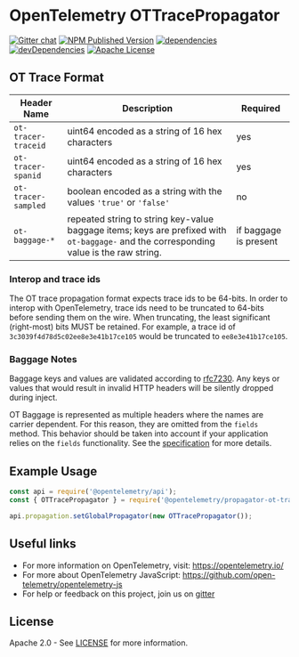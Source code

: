 # OpenTelemetry OTTracePropagator

[![Gitter chat][gitter-image]][gitter-url]
[![NPM Published Version][npm-img]][npm-url]
[![dependencies][dependencies-image]][dependencies-url]
[![devDependencies][devdependencies-image]][devdependencies-url]
[![Apache License][license-image]][license-image]

## OT Trace Format

| Header Name         | Description                                                                                                                            | Required              |
| ------------------- | -------------------------------------------------------------------------------------------------------------------------------------- | --------------------- |
| `ot-tracer-traceid` | uint64 encoded as a string of 16 hex characters                                                                                        | yes                   |
| `ot-tracer-spanid`  | uint64 encoded as a string of 16 hex characters                                                                                        | yes                   |
| `ot-tracer-sampled` | boolean encoded as a string with the values `'true'` or `'false'`                                                                      | no                    |
| `ot-baggage-*`      | repeated string to string key-value baggage items; keys are prefixed with `ot-baggage-` and the corresponding value is the raw string. | if baggage is present |

### Interop and trace ids

The OT trace propagation format expects trace ids to be 64-bits. In order to
interop with OpenTelemetry, trace ids need to be truncated to 64-bits before
sending them on the wire. When truncating, the least significant (right-most)
bits MUST be retained. For example, a trace id of
`3c3039f4d78d5c02ee8e3e41b17ce105` would be truncated to `ee8e3e41b17ce105`.

### Baggage Notes

Baggage keys and values are validated according to [rfc7230][rfc7230-url]. Any
keys or values that would result in invalid HTTP headers will be silently
dropped during inject.

OT Baggage is represented as multiple headers where the
names are carrier dependent. For this reason, they are omitted from the `fields`
method. This behavior should be taken into account if your application relies
on the `fields` functionality. See the [specification][fields-spec-url] for
more details.

## Example Usage

```javascript
const api = require('@opentelemetry/api');
const { OTTracePropagator } = require('@opentelemetry/propagator-ot-trace');

api.propagation.setGlobalPropagator(new OTTracePropagator());
```

## Useful links

- For more information on OpenTelemetry, visit: <https://opentelemetry.io/>
- For more about OpenTelemetry JavaScript: <https://github.com/open-telemetry/opentelemetry-js>
- For help or feedback on this project, join us on [gitter][gitter-url]

## License

Apache 2.0 - See [LICENSE][license-url] for more information.

[gitter-image]: https://badges.gitter.im/open-telemetry/opentelemetry-js-contrib.svg
[gitter-url]: https://gitter.im/open-telemetry/opentelemetry-node?utm_source=badge&utm_medium=badge&utm_campaign=pr-badge&utm_content=badge
[license-url]: https://github.com/open-telemetry/opentelemetry-js-contrib/blob/master/LICENSE
[license-image]: https://img.shields.io/badge/license-Apache_2.0-green.svg?style=flat
[dependencies-image]: https://david-dm.org/open-telemetry/opentelemetry-js-contrib/status.svg?path=packages/opentelemetry-propagator-ot-trace
[dependencies-url]: https://david-dm.org/open-telemetry/opentelemetry-js-contrib?path=packages%2Fopentelemetry-propagator-ot-trace
[devdependencies-image]: https://david-dm.org/open-telemetry/opentelemetry-js-contrib/dev-status.svg?path=packages/opentelemetry-propagator-ot-trace
[devdependencies-url]: https://david-dm.org/open-telemetry/opentelemetry-js-contrib?path=packages%2Fopentelemetry-propagator-ot-trace&type=dev
[npm-url]: https://www.npmjs.com/package/@opentelemetry/propagator-ot-trace
[npm-img]: https://badge.fury.io/js/%40opentelemetry%2Fpropagator-ot-trace.svg
[rfc7230-url]: https://tools.ietf.org/html/rfc7230#section-3.2
[fields-spec-url]: https://github.com/open-telemetry/opentelemetry-specification/blob/master/specification/context/api-propagators.md#fields
